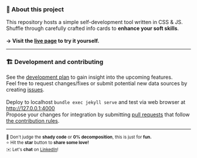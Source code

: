 ### 💚 About this project
This repository hosts a simple self-development tool written in CSS & JS.<br>
Shuffle through carefully crafted info cards to <b>enhance your soft skills</b>.<br>
<br>
<b>→ Visit the [live page](https://igpenguin.github.io/nomo) to try it yourself.</b><br>

----

### 🏗 Development and contributing
See the [development plan](https://github.com/IGPenguin/nomo/projects/1) to gain insight into the upcoming features.<br>
Feel free to request changes/fixes or submit potential new data sources by creating [issues](https://github.com/IGPenguin/nomo/issues).
<br>
<br>
Deploy to localhost ```bundle exec jekyll serve``` and test via web browser at http://127.0.0.1:4000<br>
Propose your changes for integration by submitting [pull requests](https://github.com/IGPenguin/nomo/pulls) that follow [the contribution rules](https://github.com/IGPenguin/nomo/blob/live/.github/CONTRIBUTING.md "the contribution rules").

----

<sup>🙈 Don't judge the <strong>shady code</strong> or <strong>0% decomposition</strong>, this is just for <strong>fun.</strong></sup><br>
<sup>⭐️ Hit the <strong>star</strong> button to <strong>share some love!</strong></sup><br>
<sup>✉️ Let's <strong>chat</strong> on [LinkedIn](https://www.linkedin.com/in/intergalacticpenguin/)!</sup>
